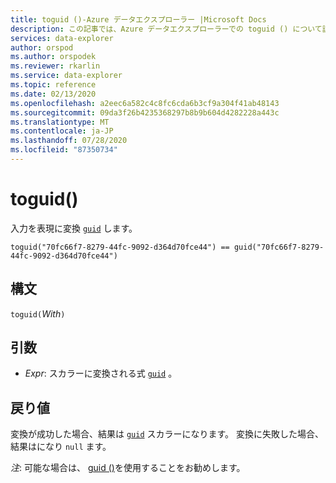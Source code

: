 ```yaml
---
title: toguid ()-Azure データエクスプローラー |Microsoft Docs
description: この記事では、Azure データエクスプローラーでの toguid () について説明します。
services: data-explorer
author: orspod
ms.author: orspodek
ms.reviewer: rkarlin
ms.service: data-explorer
ms.topic: reference
ms.date: 02/13/2020
ms.openlocfilehash: a2eec6a582c4c8fc6cda6b3cf9a304f41ab48143
ms.sourcegitcommit: 09da3f26b4235368297b8b9b604d4282228a443c
ms.translationtype: MT
ms.contentlocale: ja-JP
ms.lasthandoff: 07/28/2020
ms.locfileid: "87350734"
---
```

# <a name="toguid"></a>toguid()

入力を表現に変換 [`guid`](./scalar-data-types/guid.md) します。

```kusto
toguid("70fc66f7-8279-44fc-9092-d364d70fce44") == guid("70fc66f7-8279-44fc-9092-d364d70fce44")
```

## <a name="syntax"></a>構文

`toguid(`*With*`)`

## <a name="arguments"></a>引数

* *Expr*: スカラーに変換される式 [`guid`](./scalar-data-types/guid.md) 。 

## <a name="returns"></a>戻り値

変換が成功した場合、結果は [`guid`](./scalar-data-types/guid.md) スカラーになります。
変換に失敗した場合、結果はになり `null` ます。

*注*: 可能な場合は、 [guid ()](./scalar-data-types/guid.md)を使用することをお勧めします。